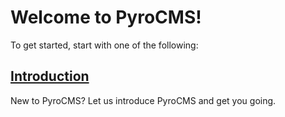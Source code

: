 # Welcome to PyroCMS!

To get started, start with one of the following:

<h2><a href="setup/introduction">Introduction</a></h2>

New to PyroCMS? Let us introduce PyroCMS and get you going.
